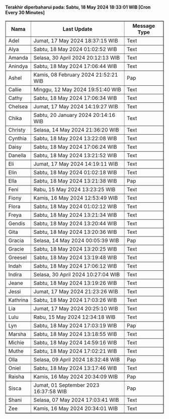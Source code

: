 #### Terakhir diperbaharui pada: Sabtu, 18 May 2024 18:33:01 WIB [Cron Every 30 Minutes]

<table border='1'><tr><th>Nama</th><th>Last Update</th><th>Message Type</th></tr><tr><td>Adel</td><td>Jumat, 17 May 2024 18:37:15 WIB</td><td>Text</td></tr><tr><td>Alya</td><td>Sabtu, 18 May 2024 01:02:52 WIB</td><td>Text</td></tr><tr><td>Amanda</td><td>Selasa, 30 April 2024 20:12:13 WIB</td><td>Text</td></tr><tr><td>Anindya</td><td>Sabtu, 18 May 2024 17:06:44 WIB</td><td>Text</td></tr><tr><td>Ashel</td><td>Kamis, 08 February 2024 21:52:21 WIB</td><td>Pap</td></tr><tr><td>Callie</td><td>Minggu, 12 May 2024 19:51:40 WIB</td><td>Text</td></tr><tr><td>Cathy</td><td>Sabtu, 18 May 2024 17:06:34 WIB</td><td>Text</td></tr><tr><td>Chelsea</td><td>Jumat, 17 May 2024 14:19:27 WIB</td><td>Text</td></tr><tr><td>Chika</td><td>Sabtu, 20 January 2024 20:14:16 WIB</td><td>Text</td></tr><tr><td>Christy</td><td>Selasa, 14 May 2024 21:36:20 WIB</td><td>Text</td></tr><tr><td>Cynthia</td><td>Sabtu, 18 May 2024 13:22:08 WIB</td><td>Text</td></tr><tr><td>Daisy</td><td>Sabtu, 18 May 2024 17:06:24 WIB</td><td>Text</td></tr><tr><td>Danella</td><td>Sabtu, 18 May 2024 13:21:52 WIB</td><td>Text</td></tr><tr><td>Eli</td><td>Jumat, 17 May 2024 14:19:11 WIB</td><td>Text</td></tr><tr><td>Elin</td><td>Sabtu, 18 May 2024 01:02:18 WIB</td><td>Text</td></tr><tr><td>Ella</td><td>Sabtu, 18 May 2024 13:21:38 WIB</td><td>Pap</td></tr><tr><td>Feni</td><td>Rabu, 15 May 2024 13:23:25 WIB</td><td>Text</td></tr><tr><td>Fiony</td><td>Kamis, 16 May 2024 12:53:49 WIB</td><td>Text</td></tr><tr><td>Flora</td><td>Sabtu, 18 May 2024 01:02:12 WIB</td><td>Text</td></tr><tr><td>Freya</td><td>Sabtu, 18 May 2024 13:21:34 WIB</td><td>Text</td></tr><tr><td>Gendis</td><td>Sabtu, 18 May 2024 13:20:44 WIB</td><td>Text</td></tr><tr><td>Gita</td><td>Sabtu, 18 May 2024 13:20:36 WIB</td><td>Text</td></tr><tr><td>Gracia</td><td>Selasa, 14 May 2024 00:05:39 WIB</td><td>Pap</td></tr><tr><td>Gracie</td><td>Sabtu, 18 May 2024 13:20:25 WIB</td><td>Text</td></tr><tr><td>Greesel</td><td>Sabtu, 18 May 2024 13:19:48 WIB</td><td>Text</td></tr><tr><td>Indah</td><td>Sabtu, 18 May 2024 17:06:12 WIB</td><td>Text</td></tr><tr><td>Indira</td><td>Selasa, 30 April 2024 10:27:04 WIB</td><td>Text</td></tr><tr><td>Jeane</td><td>Sabtu, 18 May 2024 13:19:26 WIB</td><td>Text</td></tr><tr><td>Jessi</td><td>Jumat, 17 May 2024 21:23:26 WIB</td><td>Text</td></tr><tr><td>Kathrina</td><td>Sabtu, 18 May 2024 17:03:26 WIB</td><td>Text</td></tr><tr><td>Lia</td><td>Jumat, 17 May 2024 20:25:10 WIB</td><td>Text</td></tr><tr><td>Lulu</td><td>Rabu, 15 May 2024 12:34:18 WIB</td><td>Text</td></tr><tr><td>Lyn</td><td>Sabtu, 18 May 2024 17:03:19 WIB</td><td>Pap</td></tr><tr><td>Marsha</td><td>Sabtu, 18 May 2024 13:18:55 WIB</td><td>Text</td></tr><tr><td>Michie</td><td>Sabtu, 18 May 2024 14:59:16 WIB</td><td>Text</td></tr><tr><td>Muthe</td><td>Sabtu, 18 May 2024 17:02:21 WIB</td><td>Text</td></tr><tr><td>Olla</td><td>Selasa, 09 April 2024 18:32:48 WIB</td><td>Pap</td></tr><tr><td>Oniel</td><td>Sabtu, 18 May 2024 13:17:46 WIB</td><td>Text</td></tr><tr><td>Raisha</td><td>Kamis, 16 May 2024 20:34:09 WIB</td><td>Pap</td></tr><tr><td>Sisca</td><td>Jumat, 01 September 2023 16:37:58 WIB</td><td>Pap</td></tr><tr><td>Shani</td><td>Selasa, 07 May 2024 17:03:41 WIB</td><td>Text</td></tr><tr><td>Zee</td><td>Kamis, 16 May 2024 20:34:01 WIB</td><td>Text</td></tr></table>